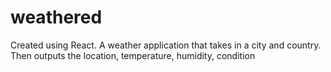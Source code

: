 # weathered
Created using React. A weather application that takes in a city and country. Then outputs the location, temperature, humidity, condition
